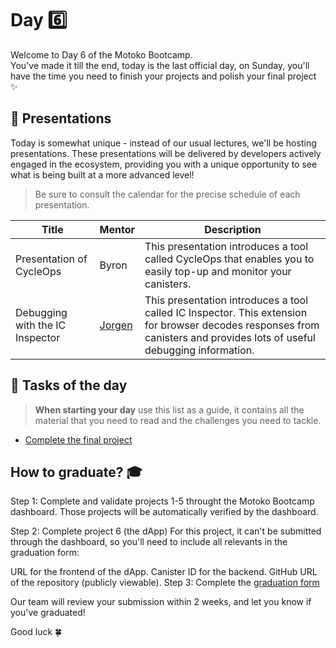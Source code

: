 # Day 6️⃣
Welcome to Day 6 of the Motoko Bootcamp. <br/>
You've made it till the end, today is the last official day, on Sunday, you'll have the time you need to finish your projects and polish your final project ✨

## 🎤 Presentations
Today is somewhat unique - instead of our usual lectures, we'll be hosting presentations. These presentations will be delivered by developers actively engaged in the ecosystem, providing you with a unique opportunity to see what is being built at a more advanced level!

> Be sure to consult the calendar for the precise schedule of each presentation.

| Title | Mentor |  Description |
|-----------------|-----------------|-----------------|
| Presentation of CycleOps | Byron | This presentation introduces a tool called CycleOps that enables you to easily top-up and monitor your canisters.
| Debugging with the IC Inspector | <a href="https://twitter.com/Jorgenbuilder" target="_blank"> Jorgen </a> | This presentation introduces a tool called IC Inspector. This extension for browser decodes responses from canisters and provides lots of useful debugging information.
##  🧭 Tasks of the day
> **When starting your day** use this list as a guide, it contains all the material that you need to read and the challenges you need to tackle.

- [Complete the final project](./project/README.md)

## How to graduate? 🎓
Step 1: Complete and validate projects 1-5 throught the Motoko Bootcamp dashboard.
Those projects will be automatically verified by the dashboard.

Step 2: Complete project 6 (the dApp)
For this project, it can't be submitted through the dashboard, so you'll need to include all relevants in the graduation form:

URL for the frontend of the dApp.
Canister ID for the backend.
GitHub URL of the repository (publicly viewable).
Step 3: Complete the [graduation form]( https://forms.gle/rmiYABHd7ojPLgJZ8)

Our team will review your submission within 2 weeks, and let you know if you've graduated!

Good luck 🍀
